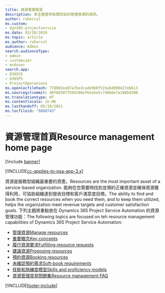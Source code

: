 ```yaml
---
title: 資源管理首頁
description: 本主題提供有關您如何管理資源的資訊。
author: ruhercul
ms.custom:
- dyn365-projectservice
ms.date: 03/28/2019
ms.topic: article
ms.author: ruhercul
audience: Admin
search.audienceType:
- admin
- customizer
- enduser
search.app:
- D365CE
- D365PS
- ProjectOperations
ms.openlocfilehash: 778002ea07a7be3cade988f515a6d890427e6613
ms.sourcegitcommit: 40f68387f594180af64a5e5c748b6efa188bd300
ms.translationtype: HT
ms.contentlocale: zh-HK
ms.lasthandoff: 05/10/2021
ms.locfileid: "6008743"
---
```

# <a name="resource-management-home-page"></a><span data-ttu-id="7b402-103">資源管理首頁</span><span class="sxs-lookup"><span data-stu-id="7b402-103">Resource management home page</span></span>

[!include [banner](../includes/psa-now-project-operations.md)]

[!INCLUDE[cc-applies-to-psa-app-3.x](../includes/cc-applies-to-psa-app-3x.md)]

<span data-ttu-id="7b402-104">資源是服務型組織最重要的資產。</span><span class="sxs-lookup"><span data-stu-id="7b402-104">Resources are the most important asset of a service-based organization.</span></span> <span data-ttu-id="7b402-105">能夠在您需要時找到並預約正確資源並確保資源獲得利用，可協助組織達到營收目標和客戶滿意度目標。</span><span class="sxs-lookup"><span data-stu-id="7b402-105">The ability to find and book the correct resources when you need them, and to keep them utilized, helps the organization meet revenue targets and customer satisfaction goals.</span></span> <span data-ttu-id="7b402-106">下列主題將重點放在 Dynamics 365 Project Service Automation 的資源管理功能：</span><span class="sxs-lookup"><span data-stu-id="7b402-106">The following topics are focused on teh resource management capabilities of Dynamics 365 Project Service Automation:</span></span>

- [<span data-ttu-id="7b402-107">管理資源</span><span class="sxs-lookup"><span data-stu-id="7b402-107">Manage resources</span></span>](manage-resources.md)
- [<span data-ttu-id="7b402-108">重要概念</span><span class="sxs-lookup"><span data-stu-id="7b402-108">Key concepts</span></span>](reports-key-concepts.md)
- [<span data-ttu-id="7b402-109">履行資源要求</span><span class="sxs-lookup"><span data-stu-id="7b402-109">Fulfilling resource requests</span></span>](resource-management-fulfill-requests.md)
- [<span data-ttu-id="7b402-110">建議資源</span><span class="sxs-lookup"><span data-stu-id="7b402-110">Proposing resources</span></span>](resource-management-propose-resources.md)
- [<span data-ttu-id="7b402-111">預約資源</span><span class="sxs-lookup"><span data-stu-id="7b402-111">Booking resources</span></span>](resource-management-book-resources-scheduleboard.md)
- [<span data-ttu-id="7b402-112">未確認預約需求</span><span class="sxs-lookup"><span data-stu-id="7b402-112">Soft-book requirements</span></span>](resource-management-softbook-requirements.md)
- [<span data-ttu-id="7b402-113">技能和熟練度模型</span><span class="sxs-lookup"><span data-stu-id="7b402-113">Skills and proficiency models</span></span>](resource-management-skills-proficiency.md)
- [<span data-ttu-id="7b402-114">資源管理常見問題集</span><span class="sxs-lookup"><span data-stu-id="7b402-114">Resource management FAQ</span></span>](resource-management-faq.md)


[!INCLUDE[footer-include](../includes/footer-banner.md)]